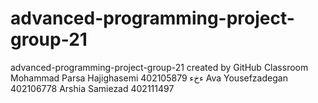 # advanced-programming-project-group-21
advanced-programming-project-group-21 created by GitHub Classroom 
Mohammad Parsa Hajighasemi 402105879
ءخء
Ava Yousefzadegan  402106778
Arshia Samiezad 402111497
